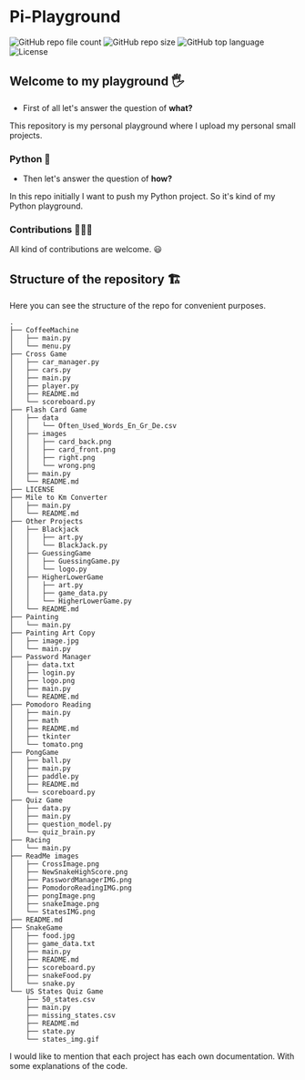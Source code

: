 # Pi-Playground

![GitHub repo file count][files] ![GitHub repo size][repo_size] ![GitHub top language][language] ![License][license]

## Welcome to my playground 🖐️

- First of all let's answer the question of **what?**

This repository is my personal playground where I upload my personal small projects.

### Python 🐍

- Then let's answer the question of **how?**

In this repo initially I want to push my Python project.
So it's kind of my Python playground.

### Contributions 🧑‍🤝‍🧑

All kind of contributions are welcome. 😃

## Structure of the repository 🏗️

Here you can see the structure of the repo for convenient purposes.

    .
    ├── CoffeeMachine
    │   ├── main.py
    │   └── menu.py      
    ├── Cross Game
    │   ├── car_manager.py
    │   ├── cars.py
    │   ├── main.py
    │   ├── player.py
    │   ├── README.md
    │   └── scoreboard.py
    ├── Flash Card Game
    │   ├── data
    │   │   └── Often_Used_Words_En_Gr_De.csv
    │   ├── images
    │   │   ├── card_back.png
    │   │   ├── card_front.png
    │   │   ├── right.png
    │   │   └── wrong.png
    │   ├── main.py
    │   └── README.md
    ├── LICENSE
    ├── Mile to Km Converter
    │   ├── main.py
    │   └── README.md
    ├── Other Projects
    │   ├── Blackjack
    │   │   ├── art.py
    │   │   └── BlackJack.py
    │   ├── GuessingGame
    │   │   ├── GuessingGame.py
    │   │   └── logo.py
    │   ├── HigherLowerGame
    │   │   ├── art.py
    │   │   ├── game_data.py
    │   │   └── HigherLowerGame.py
    │   └── README.md
    ├── Painting
    │   └── main.py
    ├── Painting Art Copy
    │   ├── image.jpg
    │   └── main.py
    ├── Password Manager
    │   ├── data.txt
    │   ├── login.py
    │   ├── logo.png
    │   ├── main.py
    │   └── README.md
    ├── Pomodoro Reading
    │   ├── main.py
    │   ├── math
    │   ├── README.md
    │   ├── tkinter
    │   └── tomato.png
    ├── PongGame
    │   ├── ball.py
    │   ├── main.py
    │   ├── paddle.py
    │   ├── README.md
    │   └── scoreboard.py
    ├── Quiz Game
    │   ├── data.py
    │   ├── main.py
    │   ├── question_model.py
    │   └── quiz_brain.py
    ├── Racing
    │   └── main.py
    ├── ReadMe images
    │   ├── CrossImage.png
    │   ├── NewSnakeHighScore.png
    │   ├── PasswordManagerIMG.png
    │   ├── PomodoroReadingIMG.png
    │   ├── pongImage.png
    │   ├── snakeImage.png
    │   └── StatesIMG.png
    ├── README.md
    ├── SnakeGame
    │   ├── food.jpg
    │   ├── game_data.txt
    │   ├── main.py
    │   ├── README.md
    │   ├── scoreboard.py
    │   ├── snakeFood.py
    │   └── snake.py
    └── US States Quiz Game
        ├── 50_states.csv
        ├── main.py
        ├── missing_states.csv
        ├── README.md
        ├── state.py
        └── states_img.gif

I would like to mention that each project has each own documentation. With some explanations of the code.

[files]: https://img.shields.io/github/directory-file-count/sifisKoen/Pi-Playground
[repo_size]: https://img.shields.io/github/repo-size/sifisKoen/Pi-Playground
[language]: https://img.shields.io/github/languages/top/sifisKoen/Pi-Playground
[license]: https://img.shields.io/github/license/sifisKoen/Pi-Playground
